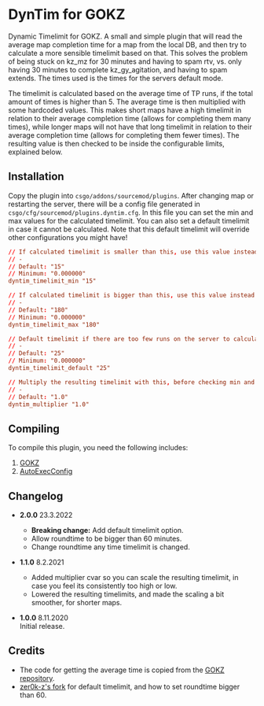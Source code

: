 # DynTim for GOKZ

Dynamic Timelimit for GOKZ. A small and simple plugin that will read the average map completion time for a map from the
local DB, and then try to calculate a more sensible timelimit based on that. This solves the problem of being stuck on
kz_mz for 30 minutes and having to spam rtv, vs. only having 30 minutes to complete kz_gy_agitation, and having to spam
extends. The times used is the times for the servers default mode.

The timelimit is calculated based on the average time of TP runs, if the total amount of times is higher than 5. The
average time is then multiplied with some hardcoded values. This makes short maps have a high timelimit in relation to
their average completion time (allows for completing them many times), while longer maps will not have that long
timelimit in relation to their average completion time (allows for completing them fewer times). The resulting value is
then checked to be inside the configurable limits, explained below.

## Installation

Copy the plugin into `csgo/addons/sourcemod/plugins`. After changing map or restarting the server, there will be a
config file generated in `csgo/cfg/sourcemod/plugins.dyntim.cfg`. In this file you can set the min and max values for
the calculated timelimit. You can also set a default timelimit in case it cannot be calculated. Note that this default
timelimit will override other configurations you might have!

```conf
// If calculated timelimit is smaller than this, use this value instead. (Minutes)
// -
// Default: "15"
// Minimum: "0.000000"
dyntim_timelimit_min "15"

// If calculated timelimit is bigger than this, use this value instead. (Minutes)
// -
// Default: "180"
// Minimum: "0.000000"
dyntim_timelimit_max "180"

// Default timelimit if there are too few runs on the server to calculate one. (Minutes)
// -
// Default: "25"
// Minimum: "0.000000"
dyntim_timelimit_default "25"

// Multiply the resulting timelimit with this, before checking min and max values.
// -
// Default: "1.0"
dyntim_multiplier "1.0"
```

## Compiling

To compile this plugin, you need the following includes:

1. [GOKZ](https://bitbucket.org/kztimerglobalteam/gokz/src/master/)
2. [AutoExecConfig](https://github.com/Impact123/AutoExecConfig)

## Changelog

- **2.0.0** 23.3.2022  
  - **Breaking change:** Add default timelimit option.
  - Allow roundtime to be bigger than 60 minutes.
  - Change roundtime any time timelimit is changed.

- **1.1.0** 8.2.2021  
  - Added multiplier cvar so you can scale the resulting timelimit, in case you feel its consistently too high or low.
  - Lowered the resulting timelimits, and made the scaling a bit smoother, for shorter maps.

- **1.0.0** 8.11.2020  
  Initial release.

## Credits

- The code for getting the average time is copied from the
  [GOKZ repository](https://bitbucket.org/kztimerglobalteam/gokz/src/master/).
- [zer0k-z's fork](https://github.com/zer0k-z/lob-dyntim/) for default timelimit, and how to set roundtime bigger than
  60.
